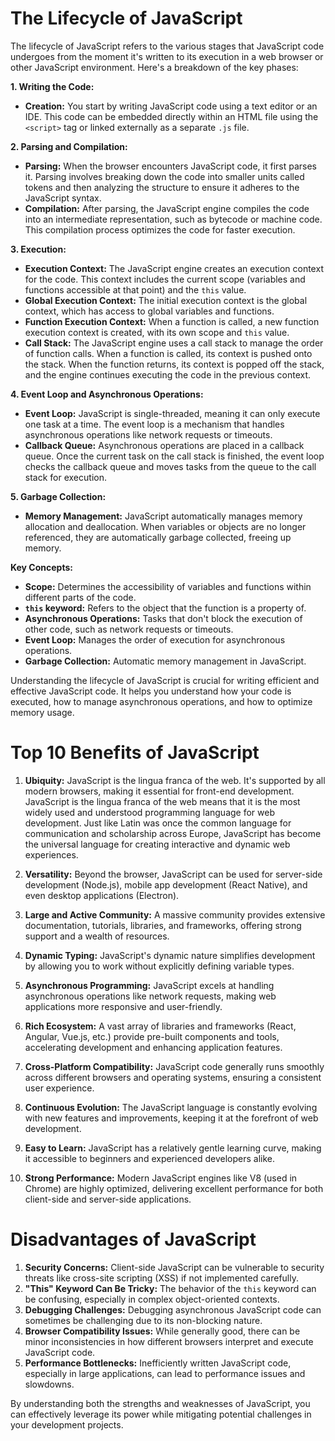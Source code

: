 # **The Lifecycle of JavaScript**

The lifecycle of JavaScript refers to the various stages that JavaScript code undergoes from the moment it's written to its execution in a web browser or other JavaScript environment. Here's a breakdown of the key phases:

**1. Writing the Code:**
* **Creation:** You start by writing JavaScript code using a text editor or an IDE. This code can be embedded directly within an HTML file using the `<script>` tag or linked externally as a separate `.js` file.

**2. Parsing and Compilation:**
* **Parsing:** When the browser encounters JavaScript code, it first parses it. Parsing involves breaking down the code into smaller units called tokens and then analyzing the structure to ensure it adheres to the JavaScript syntax.
* **Compilation:** After parsing, the JavaScript engine compiles the code into an intermediate representation, such as bytecode or machine code. This compilation process optimizes the code for faster execution.

**3. Execution:**
* **Execution Context:** The JavaScript engine creates an execution context for the code. This context includes the current scope (variables and functions accessible at that point) and the `this` value.
* **Global Execution Context:** The initial execution context is the global context, which has access to global variables and functions.
* **Function Execution Context:** When a function is called, a new function execution context is created, with its own scope and `this` value.
* **Call Stack:** The JavaScript engine uses a call stack to manage the order of function calls. When a function is called, its context is pushed onto the stack. When the function returns, its context is popped off the stack, and the engine continues executing the code in the previous context.

**4. Event Loop and Asynchronous Operations:**
* **Event Loop:** JavaScript is single-threaded, meaning it can only execute one task at a time. The event loop is a mechanism that handles asynchronous operations like network requests or timeouts.
* **Callback Queue:** Asynchronous operations are placed in a callback queue. Once the current task on the call stack is finished, the event loop checks the callback queue and moves tasks from the queue to the call stack for execution.

**5. Garbage Collection:**
* **Memory Management:** JavaScript automatically manages memory allocation and deallocation. When variables or objects are no longer referenced, they are automatically garbage collected, freeing up memory.



**Key Concepts:**

* **Scope:** Determines the accessibility of variables and functions within different parts of the code.
* **`this` keyword:** Refers to the object that the function is a property of.
* **Asynchronous Operations:** Tasks that don't block the execution of other code, such as network requests or timeouts.
* **Event Loop:** Manages the order of execution for asynchronous operations.
* **Garbage Collection:** Automatic memory management in JavaScript.

Understanding the lifecycle of JavaScript is crucial for writing efficient and effective JavaScript code. It helps you understand how your code is executed, how to manage asynchronous operations, and how to optimize memory usage.


# **Top 10 Benefits of JavaScript**

1. **Ubiquity:** JavaScript is the lingua franca of the web. It's supported by all modern browsers, making it essential for front-end development. JavaScript is the lingua franca of the web means that it is the most widely used and understood programming language for web development. Just like Latin was once the common language for communication and scholarship across Europe, JavaScript has become the universal language for creating interactive and dynamic web experiences.

2. **Versatility:** Beyond the browser, JavaScript can be used for server-side development (Node.js), mobile app development (React Native), and even desktop applications (Electron).

3. **Large and Active Community:** A massive community provides extensive documentation, tutorials, libraries, and frameworks, offering strong support and a wealth of resources.

4. **Dynamic Typing:** JavaScript's dynamic nature simplifies development by allowing you to work without explicitly defining variable types.

5. **Asynchronous Programming:** JavaScript excels at handling asynchronous operations like network requests, making web applications more responsive and user-friendly.

6. **Rich Ecosystem:** A vast array of libraries and frameworks (React, Angular, Vue.js, etc.) provide pre-built components and tools, accelerating development and enhancing application features.

7. **Cross-Platform Compatibility:** JavaScript code generally runs smoothly across different browsers and operating systems, ensuring a consistent user experience.

8. **Continuous Evolution:** The JavaScript language is constantly evolving with new features and improvements, keeping it at the forefront of web development.

9. **Easy to Learn:** JavaScript has a relatively gentle learning curve, making it accessible to beginners and experienced developers alike.

10. **Strong Performance:** Modern JavaScript engines like V8 (used in Chrome) are highly optimized, delivering excellent performance for both client-side and server-side applications.

# **Disadvantages of JavaScript**

1. **Security Concerns:** Client-side JavaScript can be vulnerable to security threats like cross-site scripting (XSS) if not implemented carefully.
2. **"This" Keyword Can Be Tricky:** The behavior of the `this` keyword can be confusing, especially in complex object-oriented contexts.
3. **Debugging Challenges:** Debugging asynchronous JavaScript code can sometimes be challenging due to its non-blocking nature.
4. **Browser Compatibility Issues:** While generally good, there can be minor inconsistencies in how different browsers interpret and execute JavaScript code.
5. **Performance Bottlenecks:** Inefficiently written JavaScript code, especially in large applications, can lead to performance issues and slowdowns.

By understanding both the strengths and weaknesses of JavaScript, you can effectively leverage its power while mitigating potential challenges in your development projects.

